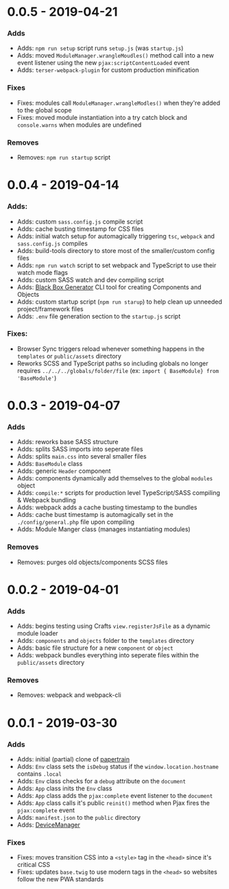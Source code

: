 # 0.0.5 - 2019-04-21

### Adds

- Adds: `npm run setup` script runs `setup.js` (was `startup.js`)
- Adds: moved `ModuleManager.wrangleMoudles()` method call into a new event listener using the new `pjax:scriptContentLoaded` event
- Adds: `terser-webpack-plugin` for custom production minification

### Fixes

- Fixes: modules call `ModuleManager.wrangleModles()` when they're added to the global scope
- Fixes: moved module instantiation into a try catch block and `console.warns` when modules are undefined

### Removes

- Removes: `npm run startup` script

# 0.0.4 - 2019-04-14

### Adds:

- Adds: custom `sass.config.js` compile script
- Adds: cache busting timestamp for CSS files
- Adds: initial watch setup for automagically triggering `tsc`, `webpack` and `sass.config.js` compiles
- Adds: build-tools directory to store most of the smaller/custom config files
- Adds: `npm run watch` script to set webpack and TypeScript to use their watch mode flags
- Adds: custom SASS watch and dev compiling script
- Adds: [Black Box Generator](https://github.com/codewithkyle/black-box-generator) CLI tool for creating Components and Objects
- Adds: custom startup script (`npm run starup`) to help clean up unneeded project/framework files
- Adds: `.env` file generation section to the `startup.js` script

### Fixes:

- Browser Sync triggers reload whenever something happens in the `templates` or `public/assets` directory
- Reworks SCSS and TypeScript paths so including globals no longer requires `../../../globals/folder/file` (ex: `import { BaseModule} from 'BaseModule'`)

# 0.0.3 - 2019-04-07

### Adds

- Adds: reworks base SASS structure
- Adds: splits SASS imports into seperate files
- Adds: splits `main.css` into several smaller files
- Adds: `BaseModule` class
- Adds: generic `Header` component
- Adds: components dynamically add themselves to the global `modules` object
- Adds: `compile:*` scripts for production level TypeScript/SASS compiling & Webpack bundling
- Adds: webpack adds a cache busting timestamp to the bundles
- Adds: cache bust timestamp is automagically set in the `./config/general.php` file upon compiling
- Adds: Module Manger class (manages instantiating modules)

### Removes

- Removes: purges old objects/components SCSS files

# 0.0.2 - 2019-04-01

### Adds

- Adds: begins testing using Crafts `view.registerJsFile` as a dynamic module loader
- Adds: `components` and `objects` folder to the `templates` directory
- Adds: basic file structure for a new `component` or `object`
- Adds: webpack bundles everything into seperate files within the `public/assets` directory

### Removes

- Removes: webpack and webpack-cli

# 0.0.1 - 2019-03-30

### Adds

- Adds: initial (partial) clone of [papertrain](https://github.com/Pageworks/papertrain)
- Adds: `Env` class sets the `isDebug` status if the `window.location.hostname` contains `.local`
- Adds: `Env` class checks for a `debug` attribute on the `document`
- Adds: `App` class inits the `Env` class
- Adds: `App` class adds the `pjax:complete` event listener to the `document`
- Adds: `App` class calls it's public `reinit()` method when Pjax fires the `pjax:complete` event
- Adds: `manifest.json` to the `public` directory
- Adds: [DeviceManager](https://github.com/codewithkyle/device-manager)

### Fixes

- Fixes: moves transition CSS into a `<style>` tag in the `<head>` since it's critical CSS
- Fixes: updates `base.twig` to use modern tags in the `<head>` so websites follow the new PWA standards
